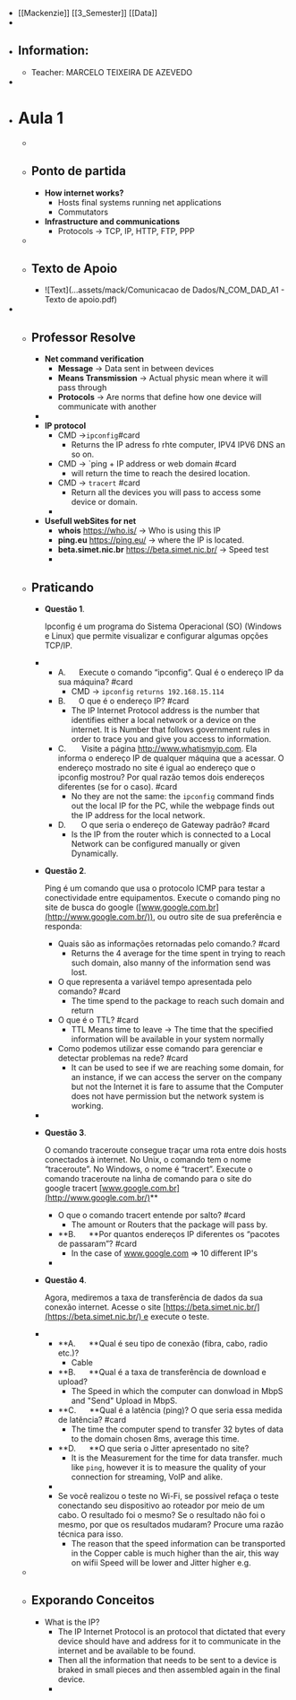 - [[Mackenzie]] [[3_Semester]] [[Data]]
-
- ## Information:
	- Teacher: MARCELO TEIXEIRA DE AZEVEDO
-
- # Aula 1
	-
	- ## Ponto de partida
		- **How internet works?**
			- Hosts final systems running net applications
			- Commutators
		- **Infrastructure and communications**
			- Protocols -> TCP, IP, HTTP, FTP, PPP
	-
	- ## Texto de Apoio
		- ![Text](...assets/mack/Comunicacao de Dados/N_COM_DAD_A1 - Texto de apoio.pdf)
-
	- ## Professor Resolve
		- **Net command verification**
			- **Message** -> Data sent in between devices
			- **Means Transmission** -> Actual physic mean where it will pass through
			- **Protocols** -> Are norms that define how one device will communicate with another
		-
		- **IP protocol**
			- CMD ->`ipconfig`#card
				- Returns the IP adress fo rhte computer, IPV4 IPV6 DNS an so on.
			- CMD -> `ping + IP address or web domain #card
				- will return the time to reach the desired location.
			- CMD -> `tracert` #card
				- Return all the devices you will pass to access some device or domain.
			-
		- **Usefull webSites for net**
			- **whois** https://who.is/ -> Who is using this IP
			- **ping.eu** https://ping.eu/  -> where the IP is located.
			- **beta.simet.nic.br**  https://beta.simet.nic.br/ -> Speed test
			-
	- ## Praticando
		- **Questão 1**.
		  
		  Ipconfig é um programa do Sistema Operacional (SO) (Windows e Linux) que permite visualizar e configurar algumas opções TCP/IP.
		-
			- A.      Execute o comando “ipconfig”. Qual é o endereço IP da sua máquina? #card
				- CMD -> `ipconfig` `returns 192.168.15.114`
			- B.      O que é o endereço IP? #card
				- The IP Internet Protocol address is the number that identifies either a local network or a device on the internet. It is Number that follows government rules in order to trace you and give you access to information.
			- C.       Visite a página <http://www.whatismyip.com>. Ela informa o endereço IP de qualquer máquina que a acessar. O endereço mostrado no site é igual ao endereço que o ipconfig mostrou? Por qual razão temos dois endereços diferentes (se for o caso). #card
				- No they are not the same: the `ipconfig` command finds out the local IP for the PC, while the webpage finds out the IP address for the local network.
			- D.       O que seria o endereço de Gateway padrão? #card
				- Is the IP from the router which is connected to a Local Network can be configured manually or given Dynamically.
		- **Questão 2**.
		  
		  Ping é um comando que usa o protocolo ICMP para testar a conectividade entre equipamentos. Execute o comando ping no site de busca do google ([www.google.com.br](http://www.google.com.br/)), ou outro site de sua preferência e responda:
			- Quais são as informações retornadas pelo comando.? #card
				- Returns the 4 average for the time spent in trying to reach such domain, also manny of the information send was lost.
			- O que representa a variável tempo apresentada pelo comando? #card
				- The time spend to the package to reach such domain and return
			- O que é o TTL? #card
				- TTL Means time to leave -> The time that the specified information will be available in your system normally
			- Como podemos utilizar esse comando para gerenciar e detectar problemas na rede? #card
				- It can be used to see if we are reaching some domain, for an instance, if we can access the server on the company but not the Internet it is fare to assume that the Computer does not have permission but the network system is working.
		-
		- **Questão 3**.
		  
		  O comando traceroute consegue traçar uma rota entre dois hosts conectados à internet. No Unix, o comando tem o nome “traceroute”. No Windows, o nome é “tracert”. Execute o comando traceroute na linha de comando para o site do google tracert [www.google.com.br](http://www.google.com.br/)**
			- O que o comando tracert entende por salto? #card
				- The amount or Routers that the package will pass by.
			- **B.      **Por quantos endereços IP diferentes os “pacotes de passaram”? #card
				- In the case of www.google.com => 10 different IP's
			-
		- **Questão 4**.
		  
		  Agora, mediremos a taxa de transferência de dados da sua conexão internet. Acesse o site [https://beta.simet.nic.br/](https://beta.simet.nic.br/) e execute o teste.
		-
			- **A.      **Qual é seu tipo de conexão (fibra, cabo, radio etc.)?
				- Cable
			- **B.      **Qual é a taxa de transferência de download e upload?
				- The Speed in which the computer can donwload in MbpS and "Send" Upload in MbpS.
			- **C.      **Qual é a latência (ping)? O que seria essa medida de latência? #card
				- The time the computer spend to transfer 32 bytes of data to the domain chosen 8ms, average this time.
			- **D.      **O que seria o Jitter apresentado no site?
				- It is the Measurement for the time for data transfer. much like `ping`, however it is to measure the quality of your connection for streaming, VoIP and alike.
			-
			- Se você realizou o teste no Wi-Fi, se possível refaça o teste conectando seu dispositivo ao roteador por meio de um cabo. O resultado foi o mesmo? Se o resultado não foi o mesmo, por que os resultados mudaram? Procure uma razão técnica para isso.
				- The reason that the speed information can be transported in the Copper cable is much higher than the air, this way on wifii Speed will be lower and Jitter higher e.g.
	-
	- ## Exporando Conceitos
		- What is the IP?
			- The IP Internet Protocol is an protocol that dictated that every device should have and address for it to communicate in the internet and be available to be found.
			- Then all the information that needs to be sent to a device is braked in small pieces and then assembled again in the final device.
			-